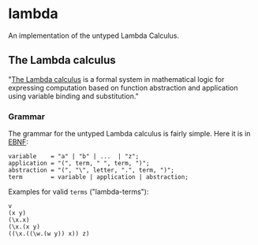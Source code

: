 # lambda
An implementation of the untyped Lambda Calculus.

## The Lambda calculus

"[The Lambda calculus](https://en.wikipedia.org/wiki/Lambda_calculus) is a formal system in mathematical logic for 
expressing computation based on function abstraction and application using variable binding and substitution."

### Grammar

The grammar for the untyped Lambda calculus is fairly simple. Here it is in [EBNF](https://en.wikipedia.org/wiki/Extended_Backus–Naur_form):
```
variable    = "a" | "b" | ...  | "z";
application = "(", term, " ", term, ")";
abstraction = "(", "\", letter, ".", term, ")";
term        = variable | application | abstraction;
```

Examples for valid `terms` ("lambda-terms"):

```
v
(x y)
(\x.x)
(\x.(x y)
((\x.((\w.(w y)) x)) z)
```
